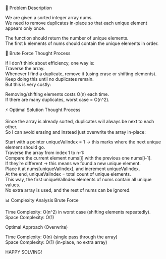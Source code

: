 📝 Problem Description  

We are given a sorted integer array nums.  
We need to remove duplicates in-place so that each unique element appears only once.  

The function should return the number of unique elements.  
The first k elements of nums should contain the unique elements in order.  

💭 Brute Force Thought Process  

If I don’t think about efficiency, one way is:  
Traverse the array.  
Whenever I find a duplicate, remove it (using erase or shifting elements).  
Keep doing this until no duplicates remain.  
But this is very costly:  

Removing/shifting elements costs O(n) each time.  
If there are many duplicates, worst case = O(n^2).  

⚡ Optimal Solution Thought Process  

Since the array is already sorted, duplicates will always be next to each other.  
So I can avoid erasing and instead just overwrite the array in-place:  

Start with a pointer uniqueValIndex = 1 → this marks where the next unique element should go.  
Traverse the array from index 1 to n-1:  
Compare the current element nums[i] with the previous one nums[i-1].  
If they’re different → this means we found a new unique element.  
Place it at nums[uniqueValIndex], and increment uniqueValIndex.  
At the end, uniqueValIndex = total count of unique elements.  
This way, the first uniqueValIndex elements of nums contain all unique values.  
No extra array is used, and the rest of nums can be ignored.  

📊 Complexity Analysis
Brute Force  

Time Complexity: O(n^2) in worst case (shifting elements repeatedly).  
Space Complexity: O(1)  

Optimal Approach (Overwrite)  

Time Complexity: O(n) (single pass through the array)  
Space Complexity: O(1) (in-place, no extra array)   


HAPPY SOLVING!

